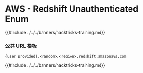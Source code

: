 # AWS - Redshift Unauthenticated Enum

{{#include ../../../banners/hacktricks-training.md}}

### 公共 URL 模板
```
{user_provided}.<random>.<region>.redshift.amazonaws.com
```
{{#include ../../../banners/hacktricks-training.md}}
